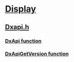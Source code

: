 # [Display](../_display/index.md)
## [Dxapi.h](index.md)
### [DxApi function](../dxapi/nf-dxapi-dxapi.md)
### [DxApiGetVersion function](../dxapi/nf-dxapi-dxapigetversion.md)
